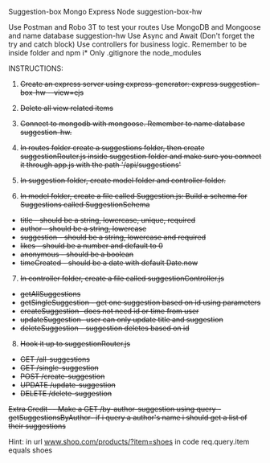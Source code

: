 Suggestion-box
Mongo Express Node suggestion-box-hw

Use Postman and Robo 3T to test your routes
Use MongoDB and Mongoose and name database suggestion-hw
Use Async and Await (Don't forget the try and catch block)
Use controllers for business logic.
Remember to be inside folder and npm i*
Only .gitignore the node_modules

INSTRUCTIONS:

1. ~~Create an express server using express-generator: express suggestion-box-hw --view=ejs~~
2. ~~Delete all view related items~~
3. ~~Connect to mongodb with mongoose. Remember to name database suggestion-hw.~~
4. ~~In routes folder create a suggestions folder, then create suggestionRouter.js inside suggestion folder and make sure you connect it through app.js with the path '/api/suggestions'~~
5. ~~In suggestion folder, create model folder and controller folder.~~

6. ~~In model folder, create a file called Suggestion.js: Build a schema for Suggestions called SuggestionSchema~~
- ~~title - should be a string, lowercase, unique, required~~
- ~~author - should be a string, lowercase~~
- ~~suggestion - should be a string, lowercase and required~~
- ~~likes - should be a number and default to 0~~
- ~~anonymous - should be a boolean~~
- ~~timeCreated - should be a date with default Date.now~~

7. ~~In controller folder, create a file called suggestionController.js~~
- ~~getAllSuggestions~~
- ~~getSingleSuggestion - get one suggestion based on id using parameters~~
- ~~createSuggestion- does not need id or time from user~~
- ~~updateSuggestion- user can only update title and suggestion~~
- ~~deleteSuggestion - suggestion deletes based on id~~

8. ~~Hook it up to suggestionRouter.js~~

- ~~GET /all-suggestions~~
- ~~GET /single-suggestion~~
- ~~POST /create-suggestion~~
- ~~UPDATE /update-suggestion~~
- ~~DELETE /delete-suggestion~~

~~Extra Credit- - Make a GET /by-author-suggestion using query - getSuggestionsByAuthor- if i query a author's name i should get a list of their suggestions~~

Hint:
in url www.shop.com/products/?item=shoes
in code req.query.item equals shoes